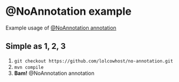 # @NoAnnotation example

Example usage of [@NoAnnotation annotation](https://github.com/lolcowhost/no-annotation)

## Simple as 1, 2, 3

1. `git checkout https://github.com/lolcowhost/no-annotation.git`
2. `mvn compile`
3. **Bam!** @NoAnnotation annotation